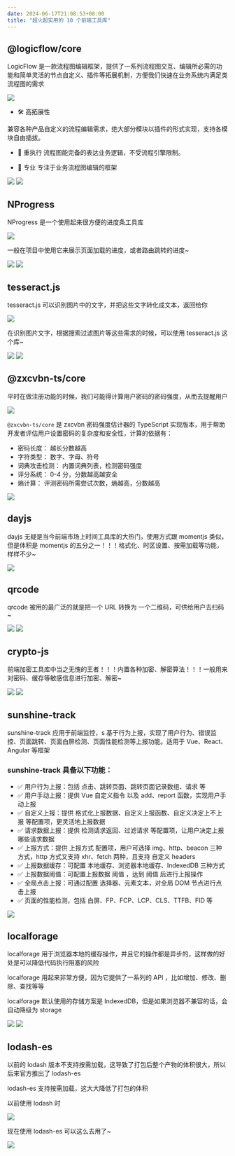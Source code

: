 ```yaml
---
date: 2024-06-17T21:08:53+08:00
title: "超火超实用的 10 个前端工具库"
---
```


## @logicflow/core

LogicFlow 是一款流程图编辑框架，提供了一系列流程图交互、编辑所必需的功能和简单灵活的节点自定义、插件等拓展机制，方便我们快速在业务系统内满足类流程图的需求

<img src="./imgs/141/01.png" />

- 🛠 高拓展性

兼容各种产品自定义的流程编辑需求，绝大部分模块以插件的形式实现，支持各模块自由插拔。

- 🚀 重执行
  流程图能完备的表达业务逻辑，不受流程引擎限制。

- 🎯 专业
  专注于业务流程图编辑的框架

<img src="./imgs/141/02.png" />

<img src="./imgs/141/03.png" />

## NProgress

NProgress 是一个使用起来很方便的进度条工具库

<img src="./imgs/141/04.png" />

一般在项目中使用它来展示页面加载的进度，或者路由跳转的进度~

<img src="./imgs/141/05.png" />

<img src="./imgs/141/06.png" />

## tesseract.js

tesseract.js 可以识别图片中的文字，并把这些文字转化成文本，返回给你

<img src="./imgs/141/07.png" />

在识别图片文字，根据搜索过滤图片等这些需求的时候，可以使用 tesseract.js 这个库~

<img src="./imgs/141/01.gif" />

<img src="./imgs/141/08.png" />

## @zxcvbn-ts/core

平时在做注册功能的时候，我们可能得计算用户密码的密码强度，从而去提醒用户

<img src="./imgs/141/02.gif" />

`@zxcvbn-ts/core` 是 zxcvbn 密码强度估计器的 TypeScript 实现版本，用于帮助开发者评估用户设置密码的复杂度和安全性，计算的依据有：

- 密码长度： 越长分数越高
- 字符类型： 数字、字母、符号
- 词典攻击检测： 内置词典列表，检测密码强度
- 评分系统： 0-4 分，分数越高越安全
- 熵计算： 评测密码所需尝试次数，熵越高，分数越高

<img src="./imgs/141/09.png" />

## dayjs

dayjs 无疑是当今前端市场上时间工具库的大热门，使用方式跟 momentjs 类似，但是体积是 momentjs 的五分之一！！！格式化、时区设置、按需加载等功能，样样不少~

<img src="./imgs/141/10.png" />

## qrcode

qrcode 被用的最广泛的就是把一个 URL 转换为 一个二维码，可供给用户去扫码~

<img src="./imgs/141/11.png" />

<img src="./imgs/141/12.png" />

## crypto-js

前端加密工具库中当之无愧的王者！！！内置各种加密、解密算法！！！一般用来对密码、缓存等敏感信息进行加密、解密~

<img src="./imgs/141/13.png" />

<img src="./imgs/141/14.png" />

## sunshine-track

sunshine-track 应用于前端监控，s 基于行为上报，实现了用户行为、错误监控、页面跳转、页面白屏检测、页面性能检测等上报功能。适用于 Vue、React、Angular 等框架

### sunshine-track 具备以下功能：

- ✅ 用户行为上报：包括 点击、跳转页面、跳转页面记录数组、请求 等
- ✅ 用户手动上报：提供 Vue 自定义指令 以及 add、report 函数，实现用户手动上报
- ✅ 自定义上报：提供 格式化上报数据、自定义上报函数、自定义决定上不上报 等配置项，更灵活地上报数据
- ✅ 请求数据上报：提供 检测请求返回、过滤请求 等配置项，让用户决定上报哪些请求数据
- ✅ 上报方式：提供 上报方式 配置项，用户可选择 img、http、beacon 三种方式，http 方式又支持 xhr、fetch 两种，且支持 自定义 headers
- ✅ 上报数据缓存：可配置 本地缓存、浏览器本地缓存、IndexedDB 三种方式
- ✅ 上报数据阈值：可配置上报数据 阈值 ，达到 阈值 后进行上报操作
- ✅ 全局点击上报：可通过配置 选择器、元素文本，对全局 DOM 节点进行点击上报
- ✅ 页面的性能检测，包括 白屏、FP、FCP、LCP、CLS、TTFB、FID 等

<img src="./imgs/141/15.png" />

## localforage

localforage 用于浏览器本地的缓存操作，并且它的操作都是异步的，这样做的好处是可以降低代码执行阻塞的风险

localforage 用起来非常方便，因为它提供了一系列的 API ，比如增加、修改、删除、查找等等

localforage 默认使用的存储方案是 IndexedDB，但是如果浏览器不兼容的话，会自动降级为 storage

<img src="./imgs/141/16.png" />

<img src="./imgs/141/17.png" />

## lodash-es

以前的 lodash 版本不支持按需加载，这导致了打包后整个产物的体积很大，所以后来官方推出了 lodash-es

lodash-es 支持按需加载，这大大降低了打包的体积

以前使用 lodash 时

<img src="./imgs/141/18.png" />

现在使用 lodash-es 可以这么去用了~

<img src="./imgs/141/19.png" />
